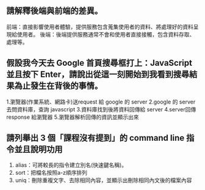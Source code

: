 ## 請解釋後端與前端的差異。
前端：直接影響使用者體驗，提供服務包含蒐集使用者的資料、將處理好的資料呈現給使用者。
後端：後端提供服務通常不會和使用者直接接觸，包含資料存取、處理等。

## 假設我今天去 Google 首頁搜尋框打上：JavaScript 並且按下 Enter，請說出從這一刻開始到我看到搜尋結果為止發生在背後的事情。
1.瀏覽器(作業系統、網路卡)送request 給 google 的 server
2.google 的 server 去問資料庫，查詢 javascript
3.資料庫找到後將資料回傳給 server
4.server回傳 response 給瀏覽器
5.瀏覽器解析回傳的資訊並顯示出來


## 請列舉出 3 個「課程沒有提到」的 command line 指令並且說明功用
1. alias：可將較長的指令建立別名(快速鍵名稱)。
2. sort：把檔名按照a-z順序排列
3. uniq：刪除重複文字、去除相同內容，並顯示出刪除相同內文後的檔案內容